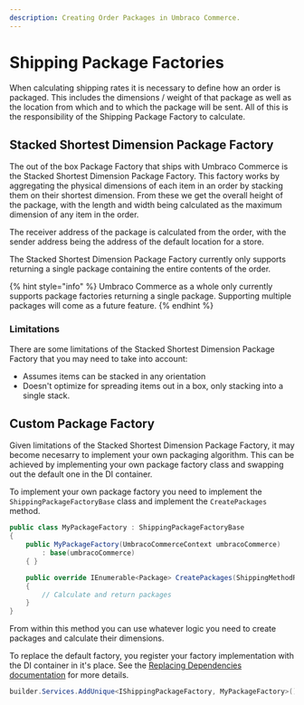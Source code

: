 ```yaml
---
description: Creating Order Packages in Umbraco Commerce.
---
```


# Shipping Package Factories

When calculating shipping rates it is necessary to define how an order is packaged. This includes the dimensions / weight of that package as well as the location from which and to which the package will be sent. All of this is the responsibility of the Shipping Package Factory to calculate.

## Stacked Shortest Dimension Package Factory

The out of the box Package Factory that ships with Umbraco Commerce is the Stacked Shortest Dimension Package Factory. This factory works by aggregating the physical dimensions of each item in an order by stacking them on their shortest dimension. From these we get the overall height of the package, with the length and width being calculated as the maximum dimension of any item in the order.

The receiver address of the package is calculated from the order, with the sender address being the address of the default location for a store.

The Stacked Shortest Dimension Package Factory currently only supports returning a single package containing the entire contents of the order.

{% hint style="info" %}
Umbraco Commerce as a whole only currently supports package factories returning a single package. Supporting multiple packages will come as a future feature.
{% endhint %}

### Limitations

There are some limitations of the Stacked Shortest Dimension Package Factory that you may need to take into account:

* Assumes items can be stacked in any orientation
* Doesn't optimize for spreading items out in a box, only stacking into a single stack.

## Custom Package Factory

Given limitations of the Stacked Shortest Dimension Package Factory, it may become necesarry to implement your own packaging algorithm. This can be achieved by implementing your own package factory class and swapping out the default one in the DI container.

To implement your own package factory you need to implement the `ShippingPackageFactoryBase` class and implement the `CreatePackages` method.

```csharp
public class MyPackageFactory : ShippingPackageFactoryBase
{
    public MyPackageFactory(UmbracoCommerceContext umbracoCommerce)
        : base(umbracoCommerce)
    { }

    public override IEnumerable<Package> CreatePackages(ShippingMethodReadOnly shippingMethod, OrderReadOnly order)
    {
        // Calculate and return packages
    }
}
```

From within this method you can use whatever logic you need to create packages and calculate their dimensions.

To replace the default factory, you register your factory implementation with the DI container in it's place. See the [Replacing Dependencies documentation](../key-concepts/dependency-injection.md#replacing-dependencies) for more details.

```csharp
builder.Services.AddUnique<IShippingPackageFactory, MyPackageFactory>();
```